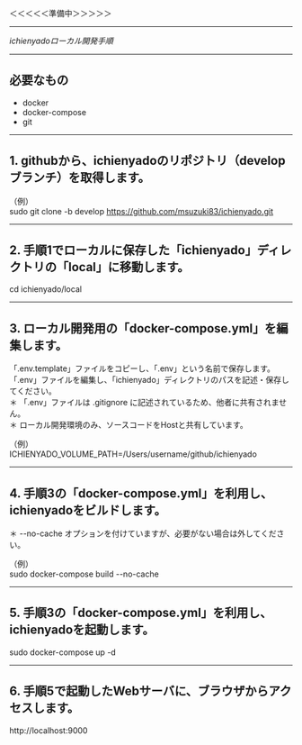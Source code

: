 

＜＜＜＜＜準備中＞＞＞＞＞






---

*ichienyadoローカル開発手順*

---

## 必要なもの

+ docker
+ docker-compose
+ git

---

## 1. githubから、ichienyadoのリポジトリ（developブランチ）を取得します。

（例）  
sudo git clone -b develop https://github.com/msuzuki83/ichienyado.git

---

## 2. 手順1でローカルに保存した「ichienyado」ディレクトリの「local」に移動します。

cd ichienyado/local  

---

## 3. ローカル開発用の「docker-compose.yml」を編集します。

「.env.template」ファイルをコピーし、「.env」という名前で保存します。  
「.env」ファイルを編集し、「ichienyado」ディレクトリのパスを記述・保存してください。  
＊ 「.env」ファイルは .gitignore に記述されているため、他者に共有されません。  
＊ ローカル開発環境のみ、ソースコードをHostと共有しています。  

（例）  
ICHIENYADO_VOLUME_PATH=/Users/username/github/ichienyado

---  

## 4. 手順3の「docker-compose.yml」を利用し、ichienyadoをビルドします。
＊ --no-cache オプションを付けていますが、必要がない場合は外してください。  

（例）  
sudo docker-compose build --no-cache  

---

## 5. 手順3の「docker-compose.yml」を利用し、ichienyadoを起動します。

sudo docker-compose up -d  

---

## 6. 手順5で起動したWebサーバに、ブラウザからアクセスします。

http://localhost:9000  
